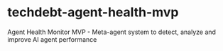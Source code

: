 # techdebt-agent-health-mvp
Agent Health Monitor MVP - Meta-agent system to detect, analyze and improve AI agent performance
